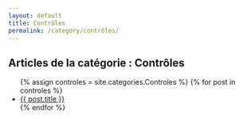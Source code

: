 ```yaml
---
layout: default
title: Contrôles
permalink: /category/contrôles/
---
```


<h2>Articles de la catégorie : Contrôles</h2>

<ul>
  {% assign controles = site.categories.Controles %}
  {% for post in controles %}
    <li>
      <a href="{{ site.baseurl }}{{ post.url }}">{{ post.title }}</a>
    </li>
  {% endfor %}
</ul>
